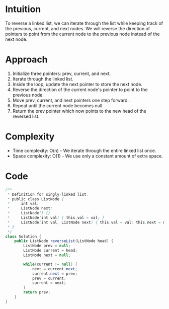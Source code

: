 # Intuition
To reverse a linked list, we can iterate through the list while keeping track of the previous, current, and next nodes. We will reverse the direction of pointers to point from the current node to the previous node instead of the next node.

# Approach
1. Initialize three pointers: prev, current, and next.
2. Iterate through the linked list.
3. Inside the loop, update the next pointer to store the next node.
4. Reverse the direction of the current node's pointer to point to the previous node.
5. Move prev, current, and next pointers one step forward.
6. Repeat until the current node becomes null.
7. Return the prev pointer which now points to the new head of the reversed list.

# Complexity
- Time complexity: O(n) - We iterate through the entire linked list once.
- Space complexity: O(1) - We use only a constant amount of extra space.

# Code
```java
/**
 * Definition for singly-linked list.
 * public class ListNode {
 *     int val;
 *     ListNode next;
 *     ListNode() {}
 *     ListNode(int val) { this.val = val; }
 *     ListNode(int val, ListNode next) { this.val = val; this.next = next; }
 * }
 */
class Solution {
    public ListNode reverseList(ListNode head) {
        ListNode prev = null;
        ListNode current = head;
        ListNode next = null;

        while(current != null) {
            next = current.next;
            current.next = prev;
            prev = current;
            current = next;
        }
        return prev;
    }
}
